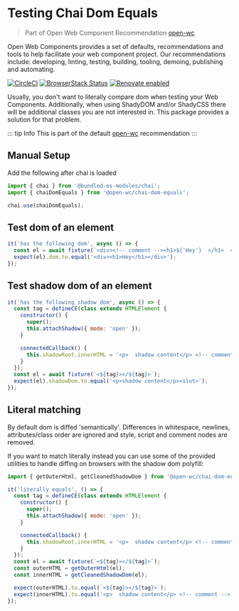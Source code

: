 # Testing Chai Dom Equals

> Part of Open Web Component Recommendation [open-wc](https://github.com/open-wc/open-wc/)

Open Web Components provides a set of defaults, recommendations and tools to help facilitate your web component project. Our recommendations include: developing, linting, testing, building, tooling, demoing, publishing and automating.

[![CircleCI](https://circleci.com/gh/open-wc/open-wc.svg?style=shield)](https://circleci.com/gh/open-wc/open-wc)
[![BrowserStack Status](https://www.browserstack.com/automate/badge.svg?badge_key=M2UrSFVRang2OWNuZXlWSlhVc3FUVlJtTDkxMnp6eGFDb2pNakl4bGxnbz0tLUE5RjhCU0NUT1ZWa0NuQ3MySFFWWnc9PQ==--86f7fac07cdbd01dd2b26ae84dc6c8ca49e45b50)](https://www.browserstack.com/automate/public-build/M2UrSFVRang2OWNuZXlWSlhVc3FUVlJtTDkxMnp6eGFDb2pNakl4bGxnbz0tLUE5RjhCU0NUT1ZWa0NuQ3MySFFWWnc9PQ==--86f7fac07cdbd01dd2b26ae84dc6c8ca49e45b50)
[![Renovate enabled](https://img.shields.io/badge/renovate-enabled-brightgreen.svg)](https://renovatebot.com/)

Usually, you don't want to literally compare dom when testing your Web Components. Additionally, when using ShadyDOM and/or ShadyCSS there will be additional classes you are not interested in. This package provides a solution for that problem.

::: tip Info
This is part of the default [open-wc](https://open-wc.org/) recommendation
:::

## Manual Setup

Add the following after chai is loaded

```js
import { chai } from '@bundled-es-modules/chai';
import { chaiDomEquals } from '@open-wc/chai-dom-equals';

chai.use(chaiDomEquals);
```

## Test dom of an element
```js
it('has the following dom', async () => {
  const el = await fixture(`<div><!-- comment --><h1>${'Hey'}  </h1>  </div>`);
  expect(el).dom.to.equal('<div><h1>Hey</h1></div>');
});
```

## Test shadow dom of an element
```js
it('has the following shadow dom', async () => {
  const tag = defineCE(class extends HTMLElement {
    constructor() {
      super();
      this.attachShadow({ mode: 'open' });
    }

    connectedCallback() {
      this.shadowRoot.innerHTML = '<p>  shadow content</p> <!-- comment --> <slot></slot>';
    }
  });
  const el = await fixture(`<${tag}></${tag}>`);
  expect(el).shadowDom.to.equal('<p>shadow content</p><slot>');
});
```

## Literal matching
By default dom is diffed 'semantically'. Differences in whitespace, newlines, attributes/class order are ignored and style, script and comment nodes are removed.

If you want to match literally instead you can use some of the provided utilities to handle diffing on browsers with the shadow dom polyfill:

```javascript
import { getOuterHtml, getCleanedShadowDom } from '@open-wc/chai-dom-equals';

it('literally equals', () => {
  const tag = defineCE(class extends HTMLElement {
    constructor() {
      super();
      this.attachShadow({ mode: 'open' });
    }

    connectedCallback() {
      this.shadowRoot.innerHTML = '<p>  shadow content</p> <!-- comment --> <slot></slot>';
    }
  });
  const el = await fixture(`<${tag}></${tag}>`);
  const outerHTML = getOuterHtml(el);
  const innerHTML = getCleanedShadowDom(el);

  expect(outerHTML).to.equal(`<${tag}></${tag}>`);
  expect(innerHTML).to.equal('<p>  shadow content</p> <!-- comment --> <slot></slot>');
});

```